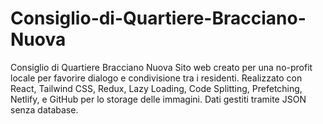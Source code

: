 # Consiglio-di-Quartiere-Bracciano-Nuova
Consiglio di Quartiere Bracciano Nuova Sito web creato per una no-profit locale per favorire dialogo e condivisione tra i residenti. Realizzato con React, Tailwind CSS, Redux, Lazy Loading, Code Splitting, Prefetching, Netlify, e GitHub per lo storage delle immagini. Dati gestiti tramite JSON senza database.
